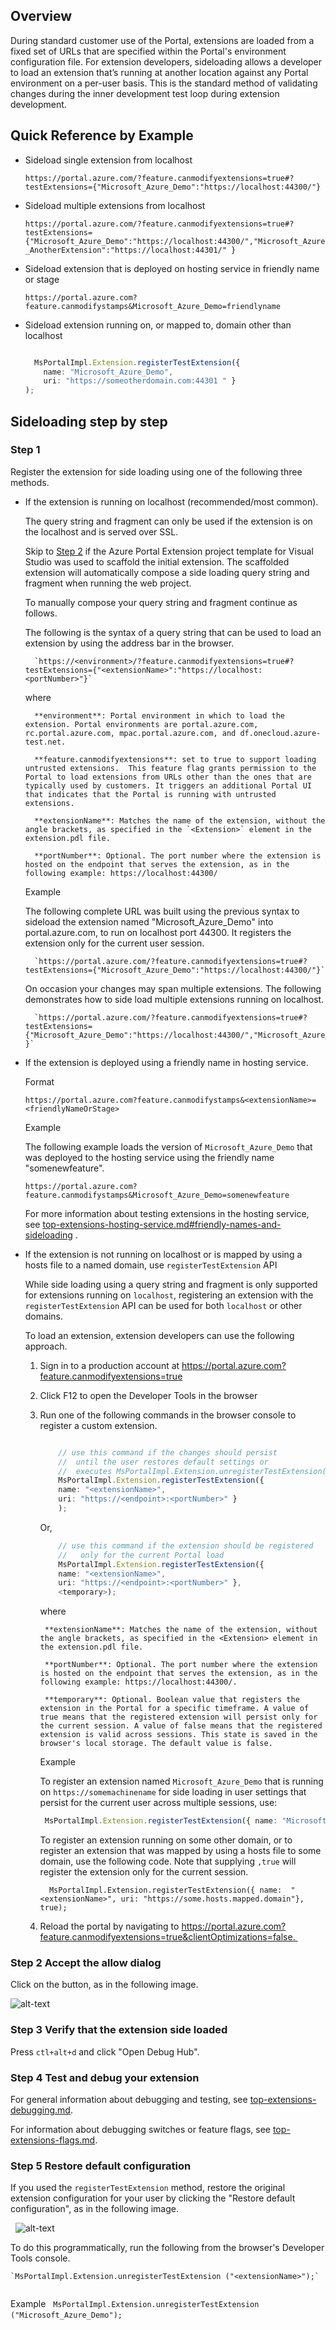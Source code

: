 
<a name="overview"></a>
## Overview
   
During standard customer use of the Portal, extensions are loaded from a fixed set of URLs that are specified within the Portal's environment configuration file. For extension developers, sideloading allows a developer to load an extension that’s running at another location against any Portal environment on a per-user basis. This is the standard method of validating changes during the inner development test loop during extension development.

<a name="quick-reference-by-example"></a>
## Quick Reference by Example

* Sideload single extension from localhost

	`https://portal.azure.com/?feature.canmodifyextensions=true#?testExtensions={"Microsoft_Azure_Demo":"https://localhost:44300/"}`

* Sideload multiple extensions from localhost

	`https://portal.azure.com/?feature.canmodifyextensions=true#?testExtensions={"Microsoft_Azure_Demo":"https://localhost:44300/","Microsoft_Azure_AnotherExtension":"https://localhost:44301/" }`

* Sideload extension that is deployed on hosting service in friendly name or stage

	`https://portal.azure.com?feature.canmodifystamps&Microsoft_Azure_Demo=friendlyname`

* Sideload extension running on, or mapped to, domain other than localhost

  ```typescript

    MsPortalImpl.Extension.registerTestExtension({ 
      name: "Microsoft_Azure_Demo", 
      uri: "https://someotherdomain.com:44301 " }
  );
  ```

<a name="sideloading-step-by-step"></a>
## Sideloading step by step

<a name="sideloading-step-by-step-step-1"></a>
### Step 1

Register the extension for side loading using one of the following three methods.

* If the extension is running on localhost (recommended/most common).

	The query string and fragment can only be used if the extension is on the localhost and is served over SSL.  

	Skip to [Step 2](#step-2-accept-the-allow-dialog) if the Azure Portal Extension project template for Visual Studio was used to scaffold the initial extension. The scaffolded extension will automatically compose a side loading query string and fragment when running the web project.  

	To manually compose your query string and fragment continue as follows.

	The following is the syntax of a query string that can be used to load an extension by using the address bar in the browser.

		`https://<environment>/?feature.canmodifyextensions=true#?testExtensions={"<extensionName>":"https://localhost:<portNumber>"}`

	where

		**environment**: Portal environment in which to load the extension. Portal environments are portal.azure.com, rc.portal.azure.com, mpac.portal.azure.com, and df.onecloud.azure-test.net.

		**feature.canmodifyextensions**: set to true to support loading untrusted extensions.  This feature flag grants permission to the Portal to load extensions from URLs other than the ones that are typically used by customers. It triggers an additional Portal UI that indicates that the Portal is running with untrusted extensions.

		**extensionName**: Matches the name of the extension, without the angle brackets, as specified in the `<Extension>` element in the extension.pdl file.

		**portNumber**: Optional. The port number where the extension is hosted on the endpoint that serves the extension, as in the following example: https://localhost:44300/

	Example

	The following complete URL was built using the previous syntax to sideload the extension named "Microsoft_Azure_Demo" into portal.azure.com, to run on localhost port 44300. It registers the extension only for the current user session.

		`https://portal.azure.com/?feature.canmodifyextensions=true#?testExtensions={"Microsoft_Azure_Demo":"https://localhost:44300/"}`

	On occasion your changes may span multiple extensions. The following demonstrates how to side load multiple extensions running on localhost.

		`https://portal.azure.com/?feature.canmodifyextensions=true#?testExtensions={"Microsoft_Azure_Demo":"https://localhost:44300/","Microsoft_Azure_AnotherExtension":"https://localhost:44301/" }`

* If the extension is deployed using a friendly name in hosting service.

	Format

	`https://portal.azure.com?feature.canmodifystamps&<extensionName>=<friendlyNameOrStage>`

	Example

	The following example loads the version of `Microsoft_Azure_Demo` that was deployed to the hosting service using the friendly name "somenewfeature".

	`https://portal.azure.com?feature.canmodifystamps&Microsoft_Azure_Demo=somenewfeature`

	For more information about testing extensions in the hosting service, see [top-extensions-hosting-service.md#friendly-names-and-sideloading](top-extensions-hosting-service.md#friendly-names-and-sideloading) .

* If the extension is not running on localhost or is mapped by using a hosts file to a named domain, use `registerTestExtension` API

	While side loading using a query string and fragment is only supported for extensions running on `localhost`, registering an extension with the `registerTestExtension` API can be used for both `localhost` or other domains.

	To load an extension, extension developers can use the following approach.

	1. Sign in to a production account at https://portal.azure.com?feature.canmodifyextensions=true

	1. Click F12 to open the Developer Tools in the browser

	1. Run one of the following commands in the browser console to register a custom extension.
    
		```typescript
		
			// use this command if the changes should persist 
			//  until the user restores default settings or
			//  executes MsPortalImpl.Extension.unregisterTestExtension("<extensionName>")
			MsPortalImpl.Extension.registerTestExtension({ 
			name: "<extensionName>", 
			uri: "https://<endpoint>:<portNumber>" }
			);
		
		```
		
		Or, 
			
		```typescript
			// use this command if the extension should be registered 
			//   only for the current Portal load
			MsPortalImpl.Extension.registerTestExtension({
			name: "<extensionName>",
			uri: "https://<endpoint>:<portNumber>" }, 
			<temporary>);
		
		```
		
		where

			**extensionName**: Matches the name of the extension, without the angle brackets, as specified in the <Extension> element in the extension.pdl file.

			**portNumber**: Optional. The port number where the extension is hosted on the endpoint that serves the extension, as in the following example: https://localhost:44300/.
			
			**temporary**: Optional. Boolean value that registers the extension in the Portal for a specific timeframe. A value of true means that the registered extension will persist only for the current session. A value of false means that the registered extension is valid across sessions. This state is saved in the browser's local storage. The default value is false. 

		Example

		To register an extension named `Microsoft_Azure_Demo` that is running on `https://somemachinename` for side loading in user settings that  persist for the current user across multiple sessions, use: 

		``` typescript
		 MsPortalImpl.Extension.registerTestExtension({ name: "Microsoft_Azure_Demo", uri: "https://somemachinename" });
		``` 
		
		To register an extension running on some other domain, or to register an extension that was mapped by using a hosts file to some domain, use the following code.  Note that supplying `,true` will register the extension only for the current session.

		```
		  MsPortalImpl.Extension.registerTestExtension({ name:  "<extensionName>", uri: "https://some.hosts.mapped.domain"}, true);
		```

	1. Reload the portal by navigating to https://portal.azure.com?feature.canmodifyextensions=true&clientOptimizations=false. 
    
<a name="sideloading-step-by-step-step-2-accept-the-allow-dialog"></a>
### Step 2 Accept the allow dialog

Click on the button, as in the following image.

![alt-text](../media/top-extensions-sideloading/allowDialog.png "Untrusted extension")
	
<a name="sideloading-step-by-step-step-3-verify-that-the-extension-side-loaded"></a>
### Step 3 Verify that the extension side loaded

Press   `ctl+alt+d` and click "Open Debug Hub".

<a name="sideloading-step-by-step-step-4-test-and-debug-your-extension"></a>
### Step 4 Test and debug your extension

For general information about debugging and testing, see [top-extensions-debugging.md](top-extensions-debugging.md).

For information about debugging switches or feature flags, see [top-extensions-flags.md](top-extensions-flags.md).

<a name="sideloading-step-by-step-step-5-restore-default-configuration"></a>
### Step 5 Restore default configuration

If you used the `registerTestExtension` method, restore the original extension configuration for your user by clicking the "Restore default configuration", as in the following image.
	
 
![alt-text](../media/top-extensions-sideloading/restoreConfiguration.png "Default configuration")
	
To do this programmatically, run the following from the browser's Developer Tools console.

	`MsPortalImpl.Extension.unregisterTestExtension ("<extensionName>");`
	 
Example 
 
	`MsPortalImpl.Extension.unregisterTestExtension ("Microsoft_Azure_Demo");`
 